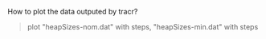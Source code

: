 How to plot the data outputed by tracr?

> plot "heapSizes-nom.dat" with steps, "heapSizes-min.dat" with steps